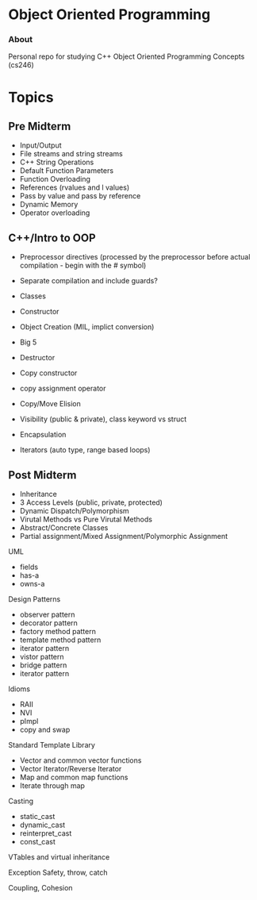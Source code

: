 # Object Oriented Programming

### About 
Personal repo for studying C++ Object Oriented Programming Concepts (cs246)

# Topics  

## Pre Midterm
- Input/Output
- File streams and string streams
- C++ String Operations 
- Default Function Parameters
- Function Overloading
- References (rvalues and l values)
- Pass by value and pass by reference
- Dynamic Memory
- Operator overloading

## C++/Intro to OOP
- Preprocessor directives (processed by the preprocessor before actual compilation - begin with the # symbol)
- Separate compilation and include guards?
- Classes
- Constructor
- Object Creation (MIL, implict conversion)

- Big 5
- Destructor
- Copy constructor
- copy assignment operator
- Copy/Move Elision
- Visibility (public & private), class keyword vs struct 
- Encapsulation
- Iterators (auto type, range based loops)

## Post Midterm

- Inheritance
- 3 Access Levels (public, private, protected)
- Dynamic Dispatch/Polymorphism 
- Virutal Methods vs Pure Virutal Methods 
- Abstract/Concrete Classes 
- Partial assignment/Mixed Assignment/Polymorphic Assignment

UML
- fields 
- has-a
- owns-a

Design Patterns
- observer pattern
- decorator pattern
- factory method pattern
- template method pattern
- iterator pattern 
- vistor pattern
- bridge pattern
- iterator pattern

Idioms
- RAII
- NVI
- pImpl
- copy and swap

Standard Template Library
- Vector and common vector functions
- Vector Iterator/Reverse Iterator 
- Map and common map functions 
- Iterate through map

Casting 
- static_cast
- dynamic_cast
- reinterpret_cast
- const_cast

VTables and virtual inheritance 

Exception Safety, throw, catch

Coupling, Cohesion

